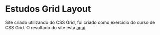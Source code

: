# Estudos Grid Layout
 Site criado utilizando do CSS Grid, foi criado como exercício do curso de CSS Grid.
 O resultado do site está [aqui](https://bryanbruzinga.github.io/Estudos-Grid-Layout/.).
